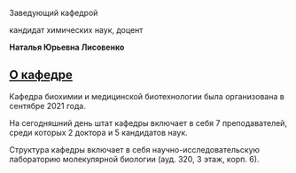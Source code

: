 Заведующий кафедрой
   

 кандидат химических наук, доцент
   

**Наталья Юрьевна Лисовенко** 
  


  
[О кафедре](http://www.psu.ru/fakultety/khimicheskij-fakultet/kafedry/kafedra-biokhimii-i-meditsinskoj-biotekhnologii/o-kafedre)
---------------------------------------------------------------------------------------------------------------





 Кафедра биохимии и медицинской биотехнологии была организована в сентябре 2021 года.
 



 На сегодняшний день штат кафедры включает в себя 7 преподавателей, среди которых 2 доктора и 5 кандидатов наук.
   

  

 Структура кафедры включает в себя научно-исследовательскую лабораторию молекулярной биологии (ауд. 320, 3 этаж, корп. 6).